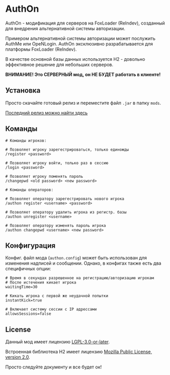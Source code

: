 # AuthOn
AuthOn - модификация для серверов на FoxLoader (ReIndev), созданный для внедрения альтернативной системы авторизации.

Примером альтернативной системы авторизации может послужить AuthMe или OpeNLogin. AuthOn эксклюзивно разрабатывается для платформы FoxLoader (ReIndev).

В качестве основной базы данных используется H2 - довольно эффективное решение для небольших серверов.

**ВНИМАНИЕ! Это СЕРВЕРНЫЙ мод, он НЕ БУДЕТ работать в клиенте!**

## Установка

Просто скачайте готовый релиз и переместите файл `.jar` в папку `mods`.

[Последний релиз можно найти здесь](https://codeberg.org/tracystacktrace/authon/releases)

## Команды

```
# Команды игроков:

# Позволяет игроку зарегестрироваться, только единожды
/register <password>

# Позволяет игроку войти, только раз в сессию
/login <password>

# Позволяет игроку поменять пароль
/changepwd <old password> <new password>
```

```
# Команды операторов:

# Позволяет оператору зарегестрировать нового игрока
/authon register <username> <password>

# Позволяет оператору удалить игрока из регистр. базы
/authon unregister <username>

# Позволяет оператору изменять пароль игрока
/authon changepwd <username> <new password>
```

## Конфигурация

Конфиг. файл мода (`authon.config`) может быть использован для изменения надписей и сообщении. Однако, в конфигах также есть два специфичных опции:

```properties
# Время в секундах разрешенное на регистрацию/авторизацию игрокам
# После истечения кикает игрока
waitingTime=30

# Кикать игрока с первой же неудачной попытки
instantKick=true

# Включает систему сессии с IP адрессами
allowsSessions=false
```

## License

Данный мод имеет лицензию [LGPL-3.0-or-later](https://codeberg.org/tracystacktrace/authon/src/branch/main/LICENSE).

Встроенная библиотека H2 имеет лицензию [Mozilla Public License, version 2.0](https://github.com/h2database/h2database/blob/master/LICENSE.txt).

Просто следуйте документу и все будет ок!